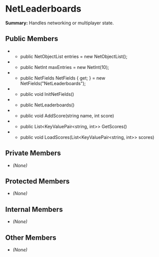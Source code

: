 # NetLeaderboards

**Summary:** Handles networking or multiplayer state.

## Public Members
- - public NetObjectList<NetLeaderboardsEntry> entries = new NetObjectList<NetLeaderboardsEntry>();
- - public NetInt maxEntries = new NetInt(10);
- - public NetFields NetFields { get; } = new NetFields("NetLeaderboards");
- - public void InitNetFields()
- - public NetLeaderboards()
- - public void AddScore(string name, int score)
- - public List<KeyValuePair<string, int>> GetScores()
- - public void LoadScores(List<KeyValuePair<string, int>> scores)

## Private Members
- *(None)*

## Protected Members
- *(None)*

## Internal Members
- *(None)*

## Other Members
- *(None)*
